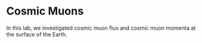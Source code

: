 # Cosmic Muons

In this lab, we investigated cosmic muon flux and cosmic muon momenta at the surface of the Earth.
